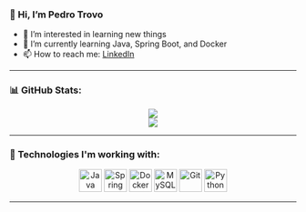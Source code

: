 <!-- PROFILE README -->

### 👋 Hi, I’m Pedro Trovo
- 👀 I’m interested in learning new things  
- 🌱 I’m currently learning Java, Spring Boot, and Docker  
- 📫 How to reach me: [LinkedIn](https://www.linkedin.com/in/pedro-trovo-4189a7215/)

---

### 📊 GitHub Stats:
<p align="center">
  <a href="https://github.com/anuraghazra/github-readme-stats">
    <img align="center" src="https://github-readme-stats.vercel.app/api?username=PedroTrovoSouza&show_icons=true&theme=radical" />
  </a>
  <br/>
  <a href="https://github.com/anuraghazra/github-readme-stats">
    <img align="center" src="https://github-readme-stats.vercel.app/api/top-langs/?username=PedroTrovoSouza&layout=compact&theme=radical" />
  </a>
</p>

---

### 🧰 Technologies I'm working with:
<p align="center">
  <img src="https://cdn.jsdelivr.net/gh/devicons/devicon/icons/java/java-original.svg" width="40" alt="Java"/>
  <img src="https://cdn.jsdelivr.net/gh/devicons/devicon/icons/spring/spring-original.svg" width="40" alt="Spring Boot"/>
  <img src="https://cdn.jsdelivr.net/gh/devicons/devicon/icons/docker/docker-original.svg" width="40" alt="Docker"/>
  <img src="https://cdn.jsdelivr.net/gh/devicons/devicon/icons/mysql/mysql-original.svg" width="40" alt="MySQL"/>
  <img src="https://cdn.jsdelivr.net/gh/devicons/devicon/icons/git/git-original.svg" width="40" alt="Git"/>
  <img src="https://cdn.jsdelivr.net/gh/devicons/devicon/icons/python/python-original.svg" width="40" alt="Python"/>
</p>
    
---

<!--
This is a ✨ special ✨ repository because its `README.md` (this file) appears on your GitHub profile.
You can click the Preview link to take a look at your changes.
-->
